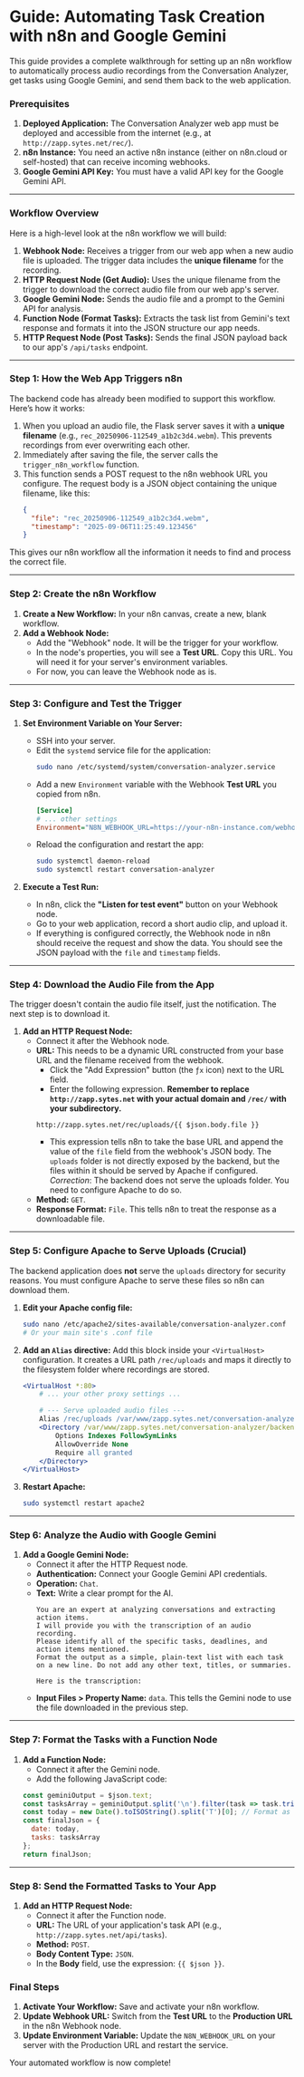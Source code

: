 # Guide: Automating Task Creation with n8n and Google Gemini

This guide provides a complete walkthrough for setting up an n8n workflow to automatically process audio recordings from the Conversation Analyzer, get tasks using Google Gemini, and send them back to the web application.

### Prerequisites

1.  **Deployed Application:** The Conversation Analyzer web app must be deployed and accessible from the internet (e.g., at `http://zapp.sytes.net/rec/`).
2.  **n8n Instance:** You need an active n8n instance (either on n8n.cloud or self-hosted) that can receive incoming webhooks.
3.  **Google Gemini API Key:** You must have a valid API key for the Google Gemini API.

---

### Workflow Overview

Here is a high-level look at the n8n workflow we will build:

1.  **Webhook Node:** Receives a trigger from our web app when a new audio file is uploaded. The trigger data includes the **unique filename** for the recording.
2.  **HTTP Request Node (Get Audio):** Uses the unique filename from the trigger to download the correct audio file from our web app's server.
3.  **Google Gemini Node:** Sends the audio file and a prompt to the Gemini API for analysis.
4.  **Function Node (Format Tasks):** Extracts the task list from Gemini's text response and formats it into the JSON structure our app needs.
5.  **HTTP Request Node (Post Tasks):** Sends the final JSON payload back to our app's `/api/tasks` endpoint.

---

### Step 1: How the Web App Triggers n8n

The backend code has already been modified to support this workflow. Here’s how it works:

1.  When you upload an audio file, the Flask server saves it with a **unique filename** (e.g., `rec_20250906-112549_a1b2c3d4.webm`). This prevents recordings from ever overwriting each other.
2.  Immediately after saving the file, the server calls the `trigger_n8n_workflow` function.
3.  This function sends a POST request to the n8n webhook URL you configure. The request body is a JSON object containing the unique filename, like this:
    ```json
    {
      "file": "rec_20250906-112549_a1b2c3d4.webm",
      "timestamp": "2025-09-06T11:25:49.123456"
    }
    ```
This gives our n8n workflow all the information it needs to find and process the correct file.

---

### Step 2: Create the n8n Workflow

1.  **Create a New Workflow:** In your n8n canvas, create a new, blank workflow.
2.  **Add a Webhook Node:**
    *   Add the "Webhook" node. It will be the trigger for your workflow.
    *   In the node's properties, you will see a **Test URL**. Copy this URL. You will need it for your server's environment variables.
    *   For now, you can leave the Webhook node as is.

---

### Step 3: Configure and Test the Trigger

1.  **Set Environment Variable on Your Server:**
    *   SSH into your server.
    *   Edit the `systemd` service file for the application:
        ```bash
        sudo nano /etc/systemd/system/conversation-analyzer.service
        ```
    *   Add a new `Environment` variable with the Webhook **Test URL** you copied from n8n.
        ```ini
        [Service]
        # ... other settings
        Environment="N8N_WEBHOOK_URL=https://your-n8n-instance.com/webhook-test/..."
        ```
    *   Reload the configuration and restart the app:
        ```bash
        sudo systemctl daemon-reload
        sudo systemctl restart conversation-analyzer
        ```

2.  **Execute a Test Run:**
    *   In n8n, click the **"Listen for test event"** button on your Webhook node.
    *   Go to your web application, record a short audio clip, and upload it.
    *   If everything is configured correctly, the Webhook node in n8n should receive the request and show the data. You should see the JSON payload with the `file` and `timestamp` fields.

---

### Step 4: Download the Audio File from the App

The trigger doesn't contain the audio file itself, just the notification. The next step is to download it.

1.  **Add an HTTP Request Node:**
    *   Connect it after the Webhook node.
    *   **URL:** This needs to be a dynamic URL constructed from your base URL and the filename received from the webhook.
        *   Click the "Add Expression" button (the `ƒx` icon) next to the URL field.
        *   Enter the following expression. **Remember to replace `http://zapp.sytes.net` with your actual domain and `/rec/` with your subdirectory.**
        ```
        http://zapp.sytes.net/rec/uploads/{{ $json.body.file }}
        ```
        *   This expression tells n8n to take the base URL and append the value of the `file` field from the webhook's JSON body. The `uploads` folder is not directly exposed by the backend, but the files within it should be served by Apache if configured. *Correction*: The backend does not serve the uploads folder. You need to configure Apache to do so.
    *   **Method:** `GET`.
    *   **Response Format:** `File`. This tells n8n to treat the response as a downloadable file.

---

### Step 5: Configure Apache to Serve Uploads (Crucial)

The backend application does **not** serve the `uploads` directory for security reasons. You must configure Apache to serve these files so n8n can download them.

1.  **Edit your Apache config file:**
    ```bash
    sudo nano /etc/apache2/sites-available/conversation-analyzer.conf
    # Or your main site's .conf file
    ```
2.  **Add an `Alias` directive:**
    Add this block inside your `<VirtualHost>` configuration. It creates a URL path `/rec/uploads` and maps it directly to the filesystem folder where recordings are stored.

    ```apache
    <VirtualHost *:80>
        # ... your other proxy settings ...

        # --- Serve uploaded audio files ---
        Alias /rec/uploads /var/www/zapp.sytes.net/conversation-analyzer/backend/uploads
        <Directory /var/www/zapp.sytes.net/conversation-analyzer/backend/uploads>
            Options Indexes FollowSymLinks
            AllowOverride None
            Require all granted
        </Directory>
    </VirtualHost>
    ```
3.  **Restart Apache:**
    ```bash
    sudo systemctl restart apache2
    ```

---

### Step 6: Analyze the Audio with Google Gemini

1.  **Add a Google Gemini Node:**
    *   Connect it after the HTTP Request node.
    *   **Authentication:** Connect your Google Gemini API credentials.
    *   **Operation:** `Chat`.
    *   **Text:** Write a clear prompt for the AI.
        ```
        You are an expert at analyzing conversations and extracting action items.
        I will provide you with the transcription of an audio recording.
        Please identify all of the specific tasks, deadlines, and action items mentioned.
        Format the output as a simple, plain-text list with each task on a new line. Do not add any other text, titles, or summaries.

        Here is the transcription:
        ```
    *   **Input Files > Property Name:** `data`. This tells the Gemini node to use the file downloaded in the previous step.

---

### Step 7: Format the Tasks with a Function Node

1.  **Add a Function Node:**
    *   Connect it after the Gemini node.
    *   Add the following JavaScript code:
    ```javascript
    const geminiOutput = $json.text;
    const tasksArray = geminiOutput.split('\n').filter(task => task.trim() !== '');
    const today = new Date().toISOString().split('T')[0]; // Format as YYYY-MM-DD
    const finalJson = {
      date: today,
      tasks: tasksArray
    };
    return finalJson;
    ```

---

### Step 8: Send the Formatted Tasks to Your App

1.  **Add an HTTP Request Node:**
    *   Connect it after the Function node.
    *   **URL:** The URL of your application's task API (e.g., `http://zapp.sytes.net/api/tasks`).
    *   **Method:** `POST`.
    *   **Body Content Type:** `JSON`.
    *   In the **Body** field, use the expression: `{{ $json }}`.

### Final Steps

1.  **Activate Your Workflow:** Save and activate your n8n workflow.
2.  **Update Webhook URL:** Switch from the **Test URL** to the **Production URL** in the n8n Webhook node.
3.  **Update Environment Variable:** Update the `N8N_WEBHOOK_URL` on your server with the Production URL and restart the service.

Your automated workflow is now complete!

